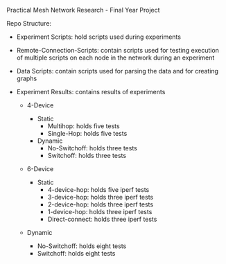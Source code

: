 Practical Mesh Network Research - Final Year Project

Repo Structure:

* Experiment Scripts: hold scripts used during experiments

* Remote-Connection-Scripts: contain scripts used for testing execution of multiple scripts on each node in the network during an experiment

* Data Scripts: contain scripts used for parsing the data and for creating graphs

* Experiment Results: contains results of experiments
  * 4-Device
    * Static
      * Multihop: holds five tests
      * Single-Hop: holds five tests
    * Dynamic
      * No-Switchoff: holds three tests
      * Switchoff: holds three tests

  * 6-Device     
    * Static
      * 4-device-hop: holds five iperf tests
      * 3-device-hop: holds three iperf tests
      * 2-device-hop: holds three iperf tests
      * 1-device-hop: holds three iperf tests
      * Direct-connect: holds three iperf tests

  * Dynamic
      * No-Switchoff: holds eight tests
      * Switchoff: holds eight tests